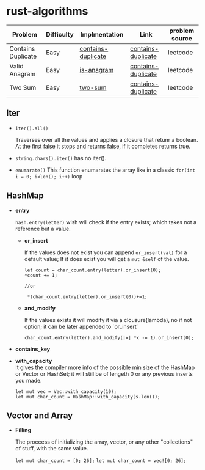 # rust-algorithms

| Problem            | Difficulty | Implmentation                                     | Link                                                                   | problem source |
| ------------------ | ---------- | ------------------------------------------------- | ---------------------------------------------------------------------- | -------------- |
| Contains Duplicate | Easy       | [contains-duplicate](src/bin/contains-duplicate/) | [contains-duplicate](https://leetcode.com/problems/contains-duplicate) | leetcode       |
| Valid Anagram      | Easy       | [is-anagram](src/bin/is-anagram/)                 | [contains-duplicate](https://leetcode.com/problems/valid-anagram)      | leetcode       |
| Two Sum            | Easy       | [two-sum](src/bin/two-sum/)                       | [contains-duplicate](https://leetcode.com/problems/two-sum/)           | leetcode       |

## Iter

- `iter().all()`

  Traverses over all the values and applies a closure that retunr a boolean. At the first false it stops and returns false, if it completes returns true.

- `string.chars().iter()` has no iter().

- `enumarate()`
  This function enumarates the array like in a classic `for(int i = 0; i<len(); i++)` loop

## HashMap

- **entry**
<ul>

`hash.entry(letter)` wish will check if the entry exists; which takes not a reference but a value.

- **or_insert**

<ul>

If the values does not exist you can append `or_insert(val)` for a default value; If it does exist you will get a `mut &self` of the value.

```
let count = char_count.entry(letter).or_insert(0);
*count += 1;

//or

 *(char_count.entry(letter).or_insert(0))+=1;
```

</ul>

- **and_modify**
<ul>
If the values exists it will modify it via a clousure(lambda), no if not option; it can be later appended to `or_insert`

`char_count.entry(letter).and_modify(|x| *x -= 1).or_insert(0);`

</ul>

</ul>

- **contains_key**
- **with_capacity**  
  It gives the compiler more info of the possible min size of the HashMap or Vector or HashSet; it will still be of lengeth 0 or any previous inserts you made.

  ```
  let mut vec = Vec::with_capacity(10);
  let mut char_count = HashMap::with_capacity(s.len());
  ```

## Vector and Array

- **Filling**

  The proccess of initializing the array, vector, or any other "collections" of stuff, with the same value.

  `let mut char_count = [0; 26];`
  `let mut char_count = vec![0; 26];`
